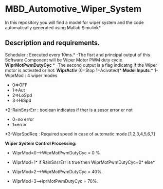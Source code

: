 # MBD_Automotive_Wiper_System

In this repository you will find a model for wiper system and the code automatically generated using Matlab Simulink*

## Description and requirements.

Scheduler : Executed every 10ms.*
-The fisrt and principal output of this Software Component will be Wiper Motor PWM duty cycle **WiprMotPwmDutyCyc** *
-The second output is a flag indicatng if the Wiper motor is activated or not: **WiprActiv** (0=Stop 1=Acivated)*
**Model Inputs**:*
1-WiprMod : 4 wiper modes 
* 0=>OFF
* 1=>Aut
* 2=>LoSpd
* 3=>HiSpd

*2-RainSnsrErr : boolean indicates if ther is a sesor error or not
* 0=no error
* 1=error

*3-WiprSpdReq : Required speed in case of automatic mode [1,2,3,4,5,6,7]

**Wiper System Control Processing:**

* WiprMod=0-->WiprMotPwmDutyCyc = 0 %
* WiprMod=1*
if RainSnsrErr is true then WiprMotPwmDutyCyc=0*
else*

* WiprMod=2-->WiprMotPwmDutyCyc = 40%.
* WiprMod=3-->iprMotPwmDutyCyc = 70%.

